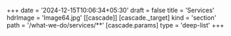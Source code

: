 +++
date = '2024-12-15T10:06:34+05:30'
draft = false
title = 'Services'
hdrImage = 'Image64.jpg'
[[cascade]]
  [cascade._target]
    kind = 'section'
    path = '/what-we-do/services/**'
  [cascade.params]
    type = 'deep-list'
+++
